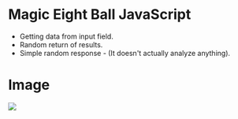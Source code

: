 # Magic Eight Ball JavaScript

- Getting data from input field.
- Random return of results.
- Simple random response - (It doesn't actually analyze anything).

# Image
![](images/hello.PNG)
